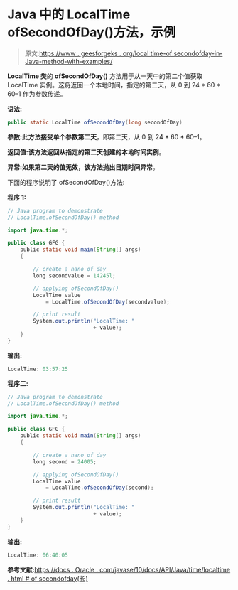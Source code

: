 # Java 中的 LocalTime ofSecondOfDay()方法，示例

> 原文:[https://www . geesforgeks . org/local time-of secondofday-in-Java-method-with-examples/](https://www.geeksforgeeks.org/localtime-ofsecondofday-method-in-java-with-examples/)

**LocalTime 类**的 **ofSecondOfDay()** 方法用于从一天中的第二个值获取 LocalTime 实例。这将返回一个本地时间，指定的第二天，从 0 到 24 * 60 * 60–1 作为参数传递。

**语法:**

```java
public static LocalTime ofSecondOfDay(long secondOfDay)

```

**参数:**此方法接受单个参数**第二天**，即第二天，从 0 到 24 * 60 * 60–1。

**返回值:**该方法返回从指定的第二天创建的**本地时间实例**。

**异常:**如果第二天的值无效，该方法抛出**日期时间异常**。

下面的程序说明了 ofSecondOfDay()方法:

**程序 1:**

```java
// Java program to demonstrate
// LocalTime.ofSecondOfDay() method

import java.time.*;

public class GFG {
    public static void main(String[] args)
    {

        // create a nano of day
        long secondvalue = 14245l;

        // applying ofSecondOfDay()
        LocalTime value
            = LocalTime.ofSecondOfDay(secondvalue);

        // print result
        System.out.println("LocalTime: "
                           + value);
    }
}
```

**输出:**

```java
LocalTime: 03:57:25

```

**程序二:**

```java
// Java program to demonstrate
// LocalTime.ofSecondOfDay() method

import java.time.*;

public class GFG {
    public static void main(String[] args)
    {

        // create a nano of day
        long second = 24005;

        // applying ofSecondOfDay()
        LocalTime value
            = LocalTime.ofSecondOfDay(second);

        // print result
        System.out.println("LocalTime: "
                           + value);
    }
}
```

**输出:**

```java
LocalTime: 06:40:05

```

**参考文献:**[https://docs . Oracle . com/javase/10/docs/API/Java/time/localtime . html # of secondofday(长)](https://docs.oracle.com/javase/10/docs/api/java/time/LocalTime.html#ofSecondOfDay(long))